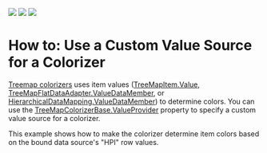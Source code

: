<!-- default badges list -->
![](https://img.shields.io/endpoint?url=https://codecentral.devexpress.com/api/v1/VersionRange/247052331/19.2.6%2B)
[![](https://img.shields.io/badge/Open_in_DevExpress_Support_Center-FF7200?style=flat-square&logo=DevExpress&logoColor=white)](https://supportcenter.devexpress.com/ticket/details/T870712)
[![](https://img.shields.io/badge/📖_How_to_use_DevExpress_Examples-e9f6fc?style=flat-square)](https://docs.devexpress.com/GeneralInformation/403183)
<!-- default badges end -->
# How to: Use a Custom Value Source for a Colorizer

[Treemap colorizers](https://docs.devexpress.com/WindowsForms/115749/controls-and-libraries/treemap/colorizers) uses item values ([TreeMapItem.Value](https://docs.devexpress.com/WindowsForms/DevExpress.XtraTreeMap.TreeMapItem.Value), [TreeMapFlatDataAdapter.ValueDataMember](https://docs.devexpress.com/WindowsForms/DevExpress.XtraTreeMap.TreeMapFlatDataAdapter.ValueDataMember), or [HierarchicalDataMapping.ValueDataMember](https://docs.devexpress.com/WindowsForms/DevExpress.XtraTreeMap.HierarchicalDataMapping.ValueDataMember)) to determine colors. You can use the [TreeMapColorizerBase.ValueProvider](https://docs.devexpress.com/WindowsForms/DevExpress.XtraTreeMap.TreeMapColorizerBase.ValueProvider) property to specify a custom value source for a colorizer.

This example shows how to make the colorizer determine item colors based on the bound data source's "HPI" row values.
